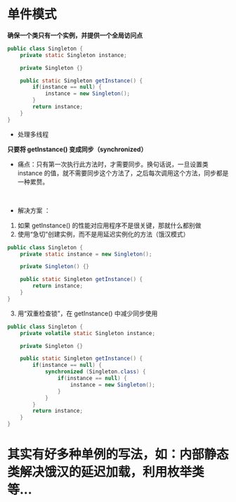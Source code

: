 # 单件模式
**确保一个类只有一个实例，并提供一个全局访问点**
```java
public class Singleton {
	private static Singleton instance;

	private Singleton {}

	public static Singleton getInstance() {
		if(instance == null) {
			instance = new Singleton();
		}
		return instance;
	}
}
```
- 处理多线程

**只要将 getInstance() 变成同步（synchronized）**
- 痛点：只有第一次执行此方法时，才需要同步。换句话说，一旦设置类 instance 的值，就不需要同步这个方法了，之后每次调用这个方法，同步都是一种累赘。
<br>

- 解决方案 ：
1. 如果 getInstance() 的性能对应用程序不是很关键，那就什么都别做
2. 使用“急切”创建实例，而不是用延迟实例化的方法（饿汉模式）
```java
public class Singleton {
	private static instance = new Singleton();

	private Singleton() {}

	public static Singleton getInstance() {
		return instance;
	}
}
```
3. 用“双重检查锁”，在 getInstance() 中减少同步使用
```java
public class Singleton {
	private volatile static Singleton instance;

	private Singleton {}

	public static Singleton getInstance() {
		if(instance == null) {
			synchronized (Singleton.class) {
				if(instance == null) {
					instance = new Singleton();
				}
			}
		}
		return instance;
	}
}
```

# 其实有好多种单例的写法，如：内部静态类解决饿汉的延迟加载，利用枚举类等...
